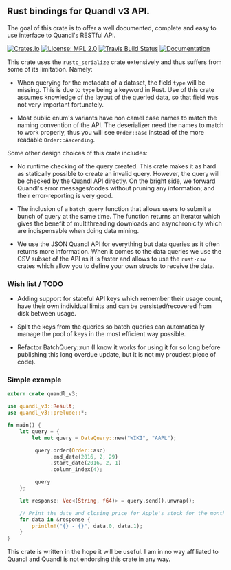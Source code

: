 ## Rust bindings for Quandl v3 API.

The goal of this crate is to offer a well documented, complete and easy to use interface to
Quandl's RESTful API.

[![Crates.io](http://meritbadge.herokuapp.com/quandl-v3)](https://crates.io/crates/quandl-v3)
[![License: MPL 2.0](https://img.shields.io/badge/License-MPL%202.0-brightgreen.svg)](https://opensource.org/licenses/MPL-2.0)
[![Travis Build Status](https://travis-ci.org/Proksima/quandl.svg?branch=master)](https://travis-ci.org/Proksima/quandl)
[![Documentation](https://img.shields.io/badge/docs-latest-C9893D.svg)](http://proksima.github.io/quandl-v3-doc/quandl_v3/index.html)

This crate uses the `rustc_serialize` crate extensively and thus suffers from some of its
limitation. Namely:

* When querying for the metadata of a dataset, the field `type` will be missing. This is due to
  `type` being a keyword in Rust. Use of this crate assumes knowledge of the layout of the queried
  data, so that field was not very important fortunately.

* Most public enum's variants have non camel case names to match the naming convention of the API.
  The deserializer need the names to match to work properly, thus you will see `Order::asc` instead
  of the more readable `Order::Ascending`.

Some other design choices of this crate includes:

* No runtime checking of the query created. This crate makes it as hard as statically possible to
  create an invalid query. However, the query will be checked by the Quandl API directly. On the
  bright side, we forward Quandl's error messages/codes without pruning any information; and their
  error-reporting is very good.

* The inclusion of a `batch_query` function that allows users to submit a bunch of query at the
  same time. The function returns an iterator which gives the benefit of multithreading downloads
  and asynchronicity which are indispensable when doing data mining.

* We use the JSON Quandl API for everything but data queries as it often returns more information.
  When it comes to the data queries we use the CSV subset of the API as it is faster and allows to
  use the `rust-csv` crates which allow you to define your own structs to receive the data.

### Wish list / TODO

* Adding support for stateful API keys which remember their usage count, have their own individual
  limits and can be persisted/recovered from disk between usage.

* Split the keys from the queries so batch queries can automatically manage the pool of keys in the
  most efficient way possible.

* Refactor BatchQuery::run (I know it works for using it for so long before publishing this long
  overdue update, but it is not my proudest piece of code).

### Simple example

```rust
extern crate quandl_v3;

use quandl_v3::Result;
use quandl_v3::prelude::*;

fn main() {
    let query = {
        let mut query = DataQuery::new("WIKI", "AAPL");

         query.order(Order::asc)
              .end_date(2016, 2, 29)
              .start_date(2016, 2, 1)
              .column_index(4);

         query
    };

    let response: Vec<(String, f64)> = query.send().unwrap();

    // Print the date and closing price for Apple's stock for the month of February 2016.
    for data in &response {
        println!("{} - {}", data.0, data.1);
    }
}
```

This crate is written in the hope it will be useful. I am in no way affiliated to Quandl and
Quandl is not endorsing this crate in any way.

